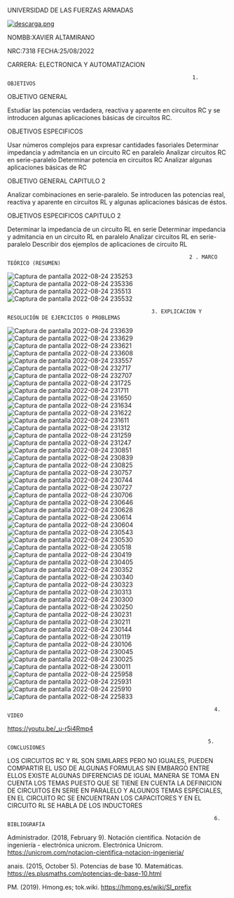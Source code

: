 UNIVERSIDAD DE LAS FUERZAS ARMADAS     


   [![descarga.png](https://i.postimg.cc/zGcx4kLy/descarga.png)](https://postimg.cc/Xr9KCdkW)                         

NOMBB:XAVIER ALTAMIRANO  

NRC:7318     FECHA:25/08/2022

CARRERA:  ELECTRONICA Y AUTOMATIZACION


                                                               1. OBJETIVOS

OBJETIVO  GENERAL

Estudiar las potencias verdadera, reactiva y aparente en circuitos RC y se introducen algunas aplicaciones básicas de circuitos RC.

OBJETIVOS ESPECIFICOS 

Usar números complejos para expresar cantidades fasoriales
Determinar impedancia y admitancia en un circuito RC en paralelo
Analizar circuitos RC en serie-paralelo
Determinar potencia en circuitos RC
Analizar algunas aplicaciones básicas de RC

OBJETIVO GENERAL CAPITULO 2

Analizar combinaciones en serie-paralelo. Se introducen las potencias real, reactiva y aparente en circuitos RL y algunas aplicaciones básicas de éstos.

OBJETIVOS ESPECIFICOS CAPITULO 2

Determinar la impedancia de un circuito RL en serie
Determinar impedancia y admitancia en un circuito RL en paralelo
Analizar circuitos RL en serie-paralelo
Describir dos ejemplos de aplicaciones de circuito RL
                                                             
                                                             
                                                              2 . MARCO TEÓRICO (RESUMEN)

   ![Captura de pantalla 2022-08-24 235253](https://user-images.githubusercontent.com/105680816/186578036-cb4f6dc3-ec08-45eb-9992-26b51853c4f0.png)
   ![Captura de pantalla 2022-08-24 235336](https://user-images.githubusercontent.com/105680816/186578095-58077d33-edd5-4182-8242-c31050ab2f06.png)
   ![Captura de pantalla 2022-08-24 235513](https://user-images.githubusercontent.com/105680816/186578276-ab7ac6f7-9da7-4439-80e9-763a2cd5c4be.png)
   ![Captura de pantalla 2022-08-24 235532](https://user-images.githubusercontent.com/105680816/186578295-0d859b66-af5b-4d03-91cc-c5ad8680d9e5.png)






                                                  3. EXPLICACIÓN Y RESOLUCIÓN DE EJERCICIOS O PROBLEMAS

![Captura de pantalla 2022-08-24 233639](https://user-images.githubusercontent.com/105680816/186576157-0c965e8f-1ed3-4d24-8cce-b271a108385d.png)
![Captura de pantalla 2022-08-24 233629](https://user-images.githubusercontent.com/105680816/186576160-39ae0fdf-a94f-456e-afcf-bc23f7556edf.png)
![Captura de pantalla 2022-08-24 233621](https://user-images.githubusercontent.com/105680816/186576161-34fd1adc-7b96-4abc-bcd6-698df1159156.png)
![Captura de pantalla 2022-08-24 233608](https://user-images.githubusercontent.com/105680816/186576162-af5dc04c-f694-49f5-9d36-e3f682980e74.png)
![Captura de pantalla 2022-08-24 233557](https://user-images.githubusercontent.com/105680816/186576163-8e3f7839-8f45-44c7-ad44-d86d38df2d03.png)
![Captura de pantalla 2022-08-24 232717](https://user-images.githubusercontent.com/105680816/186576164-f985e0f7-fb94-47ab-ac44-82ff18536ce2.png)
![Captura de pantalla 2022-08-24 232707](https://user-images.githubusercontent.com/105680816/186576165-aa7ceb51-a9a1-4fab-b752-885cc972035f.png)
![Captura de pantalla 2022-08-24 231725](https://user-images.githubusercontent.com/105680816/186576167-683fc401-b602-41ea-a56d-65e0140ec03d.png)
![Captura de pantalla 2022-08-24 231711](https://user-images.githubusercontent.com/105680816/186576168-20acec99-11ae-4333-8718-a9e696ddb29a.png)
![Captura de pantalla 2022-08-24 231650](https://user-images.githubusercontent.com/105680816/186576170-ef338185-ca96-4682-829b-3f1e263aa432.png)
![Captura de pantalla 2022-08-24 231634](https://user-images.githubusercontent.com/105680816/186576171-6dac8d78-a7ba-4d70-82e5-8970d7fb9ec9.png)
![Captura de pantalla 2022-08-24 231622](https://user-images.githubusercontent.com/105680816/186576173-05e2697b-89bb-4d92-b533-eca19e28ef93.png)
![Captura de pantalla 2022-08-24 231611](https://user-images.githubusercontent.com/105680816/186576175-d2521760-0c95-4923-9645-4a06c4fcaae8.png)
![Captura de pantalla 2022-08-24 231312](https://user-images.githubusercontent.com/105680816/186576176-e307ba9c-92aa-4e74-8cbe-9f0ff576cc29.png)
![Captura de pantalla 2022-08-24 231259](https://user-images.githubusercontent.com/105680816/186576177-bb42c406-a851-42da-b529-917e0098a25b.png)
![Captura de pantalla 2022-08-24 231247](https://user-images.githubusercontent.com/105680816/186576178-1a26dbb2-710b-4d50-983b-0a3a2a8a7ab2.png)
![Captura de pantalla 2022-08-24 230851](https://user-images.githubusercontent.com/105680816/186576180-f6837533-3250-47ef-bc69-bc87a386d87a.png)
![Captura de pantalla 2022-08-24 230839](https://user-images.githubusercontent.com/105680816/186576181-e968ffc1-c798-4025-b478-4b799399c001.png)
![Captura de pantalla 2022-08-24 230825](https://user-images.githubusercontent.com/105680816/186576182-a72606ef-ca25-43c4-8ab8-871c1ecbc283.png)
![Captura de pantalla 2022-08-24 230757](https://user-images.githubusercontent.com/105680816/186576185-2fc9686e-7304-48dd-ae87-d1e512ace372.png)
![Captura de pantalla 2022-08-24 230744](https://user-images.githubusercontent.com/105680816/186576186-8bb0d2d8-9165-4b72-8926-807c75a7bc26.png)
![Captura de pantalla 2022-08-24 230727](https://user-images.githubusercontent.com/105680816/186576188-93d22112-51d9-40d5-8add-fdba30a1bb17.png)
![Captura de pantalla 2022-08-24 230706](https://user-images.githubusercontent.com/105680816/186576189-72f231fa-65ac-49ce-a7b7-88836550c737.png)
![Captura de pantalla 2022-08-24 230646](https://user-images.githubusercontent.com/105680816/186576190-1769f1f1-a1e4-4294-bf26-6adaef88b572.png)
![Captura de pantalla 2022-08-24 230628](https://user-images.githubusercontent.com/105680816/186576191-155b8187-53f4-4603-baaa-453549e10a40.png)
![Captura de pantalla 2022-08-24 230614](https://user-images.githubusercontent.com/105680816/186576192-ebb71f7b-dc10-4ae9-8808-69edcf85415e.png)
![Captura de pantalla 2022-08-24 230604](https://user-images.githubusercontent.com/105680816/186576193-8a8f9df7-2bb4-4cb3-8afa-db00607b8cb6.png)
![Captura de pantalla 2022-08-24 230543](https://user-images.githubusercontent.com/105680816/186576194-361c60a1-5828-4ecf-a271-243b94553f2d.png)
![Captura de pantalla 2022-08-24 230530](https://user-images.githubusercontent.com/105680816/186576196-4dd2fa1e-70fa-4347-b1e8-e45b52d81157.png)
![Captura de pantalla 2022-08-24 230518](https://user-images.githubusercontent.com/105680816/186576199-dbc1fa0f-e287-4057-9af2-74af3c8c03e5.png)
![Captura de pantalla 2022-08-24 230419](https://user-images.githubusercontent.com/105680816/186576201-5eccd50e-9acd-48b3-b909-a65dbaf6e3b0.png)
![Captura de pantalla 2022-08-24 230405](https://user-images.githubusercontent.com/105680816/186576203-e1051cf0-cbbe-430e-a452-8c9d6635da92.png)
![Captura de pantalla 2022-08-24 230352](https://user-images.githubusercontent.com/105680816/186576205-8110a5cd-7820-4ca0-944a-ccc8ebea3bc9.png)
![Captura de pantalla 2022-08-24 230340](https://user-images.githubusercontent.com/105680816/186576206-961db174-38b1-4d36-867d-d0f700d4ac4b.png)
![Captura de pantalla 2022-08-24 230323](https://user-images.githubusercontent.com/105680816/186576207-3c8b3fc4-5eda-4482-9ddf-f3bf00c2a605.png)
![Captura de pantalla 2022-08-24 230313](https://user-images.githubusercontent.com/105680816/186576209-0ecca30e-e219-4839-b09c-9372cff713ed.png)
![Captura de pantalla 2022-08-24 230300](https://user-images.githubusercontent.com/105680816/186576213-1e291fa1-bf2f-4ab9-8dd2-4daccc16d19e.png)
![Captura de pantalla 2022-08-24 230250](https://user-images.githubusercontent.com/105680816/186576214-a176397f-9041-40b6-ab8a-5b60e423c7f2.png)
![Captura de pantalla 2022-08-24 230231](https://user-images.githubusercontent.com/105680816/186576217-f33822a1-e3ef-40fc-a2e0-75a11f9dcae8.png)
![Captura de pantalla 2022-08-24 230211](https://user-images.githubusercontent.com/105680816/186576219-1c6ac1ac-0c84-4933-b686-4ab00e1521ce.png)
![Captura de pantalla 2022-08-24 230144](https://user-images.githubusercontent.com/105680816/186576220-05db77a6-f095-4cba-962a-901f688e18ec.png)
![Captura de pantalla 2022-08-24 230119](https://user-images.githubusercontent.com/105680816/186576221-74f7122e-85be-48a1-828d-8498523dfbe3.png)
![Captura de pantalla 2022-08-24 230106](https://user-images.githubusercontent.com/105680816/186576223-29b1e09f-a8d7-431d-a8ba-5cb2a5e01ef7.png)
![Captura de pantalla 2022-08-24 230045](https://user-images.githubusercontent.com/105680816/186576225-75682d5f-fe3c-433d-b40b-59f0ce8765bd.png)
![Captura de pantalla 2022-08-24 230025](https://user-images.githubusercontent.com/105680816/186576228-89e1de8b-9833-4a12-a12b-b18c5c99b69f.png)
![Captura de pantalla 2022-08-24 230011](https://user-images.githubusercontent.com/105680816/186576229-75c0c6fa-5239-40f9-878c-2e0468268fec.png)
![Captura de pantalla 2022-08-24 225958](https://user-images.githubusercontent.com/105680816/186576231-f5a7edcc-996f-4e28-8188-89735f8891b1.png)
![Captura de pantalla 2022-08-24 225931](https://user-images.githubusercontent.com/105680816/186576232-c1a32e1f-74cf-4719-8c3e-eedd205caae8.png)
![Captura de pantalla 2022-08-24 225910](https://user-images.githubusercontent.com/105680816/186576233-bc3e5ad0-0de3-4d3c-8fea-d3155fcfdfb4.png)
![Captura de pantalla 2022-08-24 225833](https://user-images.githubusercontent.com/105680816/186576234-d1f00863-3a69-4ce2-a63c-81750626f114.png)


                                                                                                                                              



                                                                      4. VIDEO

https://youtu.be/_u-r5i4Rmp4


                                                                    5. CONCLUSIONES
LOS CIRCUITOS RC Y RL SON SIMILARES PERO NO IGUALES, PUEDEN COMPARTIR EL USO DE ALGUNAS FORMULAS SIN EMBARGO ENTRE ELLOS EXISTE ALGUNAS DIFERENCIAS DE IGUAL MANERA
SE TOMA EN CUENTA LOS TEMAS PUESTO QUE SE TIENE EN CUENTA LA DEFINICION DE CIRCUITOS EN SERIE EN PARALELO Y ALGUNOS TEMAS ESPECIALES, EN EL CIRCUITO RC SE ENCUENTRAN 
LOS CAPACITORES Y EN EL CIRCUITO RL SE HABLA DE LOS INDUCTORES


                                                                      6. BIBLIOGRAFÍA


Administrador. (2018, February 9). Notación científica. Notación de ingeniería - electrónica unicrom. Electrónica Unicrom. https://unicrom.com/notacion-cientifica-notacion-ingenieria/

anais. (2015, October 5). Potencias de base 10. Matemáticas. https://es.plusmaths.com/potencias-de-base-10.html

PM. (2019). Hmong.es; tok.wiki. https://hmong.es/wiki/SI_prefix
